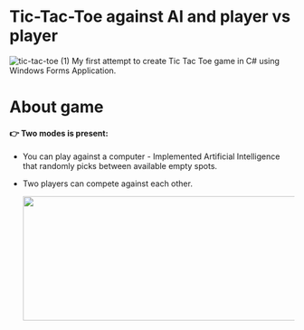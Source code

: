 # Tic-Tac-Toe against AI and player vs player
![tic-tac-toe (1)](https://user-images.githubusercontent.com/44364396/126083527-29e79062-5429-4fc5-9e66-65c303c381ef.png)
My first attempt to create Tic Tac Toe game in C# using Windows Forms Application.
# About game
#### 👉  Two modes is present: 
* You can play against a computer - Implemented Artificial Intelligence that randomly picks between available empty spots.
* Two players can compete against each other.

    <img src="https://user-images.githubusercontent.com/44364396/131225500-66254462-e329-427e-b7c7-b906824947f7.png" width="640" height="220">




